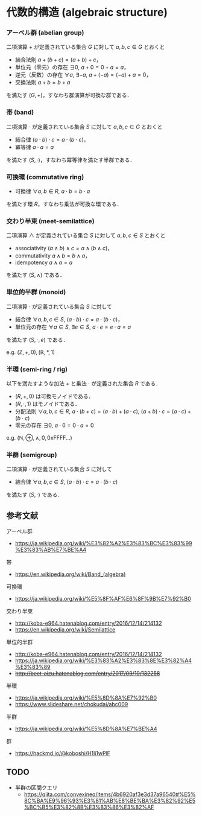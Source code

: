 # 代数的構造 (algebraic structure)


### アーベル群 (abelian group)

二項演算 $+$ が定義されている集合 $G$ に対して $a, b, c \in G$ とおくと

- 結合法則 $a + (b + c) = (a + b) + c$，
- 単位元（零元）の存在 $\exists 0,\ a + 0 = 0 + a = a$，
- 逆元（反数）の存在 $\forall a,\ \exists {-a},\ a + (-a) = (-a) + a = 0$，
- 交換法則 $a + b = b + a$

を満たす $(G, +)$，すなわち群演算が可換な群である．


### 帯 (band)

二項演算 $\cdot$ が定義されている集合 $S$ に対して $a, b, c \in G$ とおくと

- 結合律 $(a \cdot b) \cdot c = a \cdot (b \cdot c)$，
- 冪等律 $a \cdot a = a$

を満たす $(S, \cdot)$，すなわち冪等律を満たす半群である．


### 可換環 (commutative ring)

- 可換律 $\forall a, b \in R,\ a \cdot b = b \cdot a$

を満たす環 $R$，すなわち乗法が可換な環である．


### 交わり半束 (meet-semilattice)

二項演算 $\land$ が定義されている集合 $S$ に対して $a, b, c \in S$ とおくと

- associativity $(a \land b) \land c = a \land (b \land c)$，
- commutativity $a \land b = b \land a$，
- idempotency $a \land a = a$

を満たす $(S, \land)$ である．


### 単位的半群 (monoid)

二項演算 $\cdot$ が定義されている集合 $S$ に対して

- 結合律 $\forall a, b, c \in S,\ (a \cdot b) \cdot c = a \cdot (b \cdot c)$，
- 単位元の存在 $\forall a \in S,\ \exists e \in S,\ a \cdot e = e \cdot a = a$

を満たす $(S, \cdot, e)$ である．

e.g. $(\mathbb{Z}, +, 0), (\mathbb{R}, \ast, 1)$


### 半環 (semi-ring / rig)

以下を満たすような加法 $+$ と乗法 $\cdot$ が定義された集合 $R$ である．

- $(R, +, 0)$ は可換モノイドである．
- $(R, \cdot, 1)$ はモノイドである．
- 分配法則 $\forall a, b, c \in R,\ a \cdot (b + c) = (a \cdot b) + (a \cdot c),\ (a + b) \cdot c = (a \cdot c) + (b \cdot c)$
- 零元の存在 $\exists 0,\ a \cdot 0 = 0 \cdot a = 0$

e.g. $(\mathbb{N}, \oplus, \land, 0, \text{0xFFFF...})$


### 半群 (semigroup)

二項演算 $\cdot$ が定義されている集合 $S$ に対して

- 結合律 $\forall a, b, c \in S,\ (a \cdot b) \cdot c = a \cdot (b \cdot c)$

を満たす $(S, \cdot)$ である．


## 参考文献

アーベル群
- https://ja.wikipedia.org/wiki/%E3%82%A2%E3%83%BC%E3%83%99%E3%83%AB%E7%BE%A4

帯
- https://en.wikipedia.org/wiki/Band_(algebra)

可換環
- https://ja.wikipedia.org/wiki/%E5%8F%AF%E6%8F%9B%E7%92%B0

交わり半束
- http://koba-e964.hatenablog.com/entry/2016/12/14/214132
- https://en.wikipedia.org/wiki/Semilattice

単位的半群
- http://koba-e964.hatenablog.com/entry/2016/12/14/214132
- https://ja.wikipedia.org/wiki/%E3%83%A2%E3%83%8E%E3%82%A4%E3%83%89
- ~~http://beet-aizu.hatenablog.com/entry/2017/09/10/132258~~

半環
- https://ja.wikipedia.org/wiki/%E5%8D%8A%E7%92%B0
- https://www.slideshare.net/chokudai/abc009

半群
- https://ja.wikipedia.org/wiki/%E5%8D%8A%E7%BE%A4

群
- https://hackmd.io/@koboshi/H1li1wPlF


## TODO

- 半群の区間クエリ
  - https://qiita.com/convexineq/items/4b6920af3e3d37a96540#%E5%8C%BA%E9%96%93%E3%81%AB%E8%BE%BA%E3%82%92%E5%BC%B5%E3%82%8B%E3%83%86%E3%82%AF
